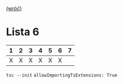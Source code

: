 [(wróć)](../)

# Lista 6
| 1 | 2 | 3 | 4 | 5 | 6 | 7 |
|---|---|---|---|---|---|---|
| X | X | X | X | X | X |   |


```tsc --init```
```allowImportingTsExtensions: True```